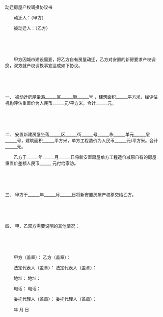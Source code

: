 



动迁房屋产权调换协议书



 

　　动迁人：（甲方）

　　被动迁人：（乙方）　　

　　

　　

　　甲方因城市建设需要，将乙方自有房屋动迁，乙方对安置的新房要求产权调换，双方就产权调换事宜达成如下协议。

　　

　　

一、
被动迁房屋坐落______区______街______号 ，建筑面积______平方米，经评估机构评估重置价为人民币______元/平方米。合计______元。

　　

　　

二、
安置新建房屋坐落______区______街______号______栋______单元______层______号，建筑面积______平方米，单方工程造价为人民币______元/平方米。合计______元。

　　乙方于______年______月______日将新安置房屋单方工程造价减原自有的房屋重置价差额人民币______ 元付给家访。

　　

　　

三、
甲方于______年______月______日将新安置房屋产权移交给乙方。

　　

　　

四、
甲、乙双方需要说明的其他情况：　　

　　

　　

　　甲方（盖章）： 乙方（盖章）：

　　法定代表人（盖章）： 法定代表人（盖章）：

　　地址： 地址：

　　电话： 电话：

　　委托代理人（盖章）： 委托代理人（盖章）：　　

　　年 月 日